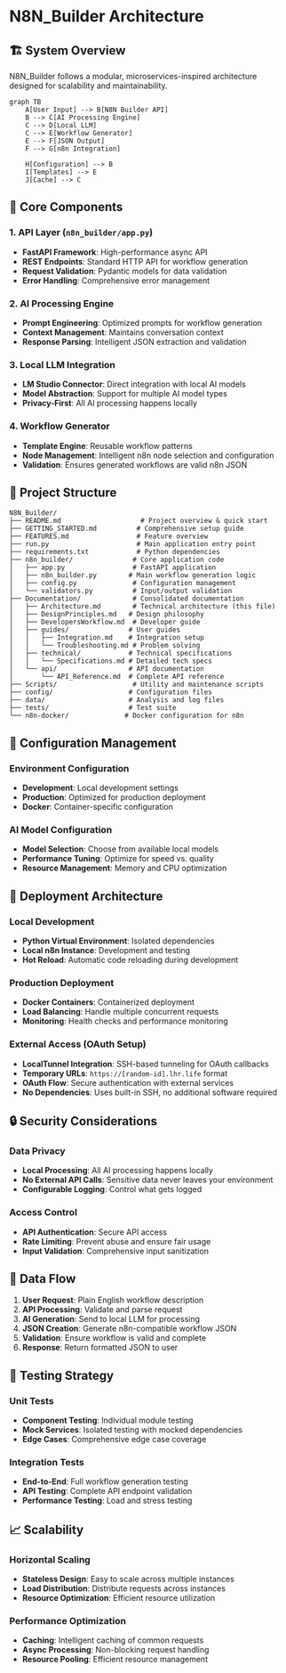 # N8N_Builder Architecture

## 🏗️ System Overview

N8N_Builder follows a modular, microservices-inspired architecture designed for scalability and maintainability.

```mermaid
graph TB
    A[User Input] --> B[N8N Builder API]
    B --> C[AI Processing Engine]
    C --> D[Local LLM]
    C --> E[Workflow Generator]
    E --> F[JSON Output]
    F --> G[n8n Integration]
    
    H[Configuration] --> B
    I[Templates] --> E
    J[Cache] --> C
```

## 🧩 Core Components

### 1. API Layer (`n8n_builder/app.py`)
- **FastAPI Framework**: High-performance async API
- **REST Endpoints**: Standard HTTP API for workflow generation
- **Request Validation**: Pydantic models for data validation
- **Error Handling**: Comprehensive error management

### 2. AI Processing Engine
- **Prompt Engineering**: Optimized prompts for workflow generation
- **Context Management**: Maintains conversation context
- **Response Parsing**: Intelligent JSON extraction and validation

### 3. Local LLM Integration
- **LM Studio Connector**: Direct integration with local AI models
- **Model Abstraction**: Support for multiple AI model types
- **Privacy-First**: All AI processing happens locally

### 4. Workflow Generator
- **Template Engine**: Reusable workflow patterns
- **Node Management**: Intelligent n8n node selection and configuration
- **Validation**: Ensures generated workflows are valid n8n JSON

## 📁 Project Structure

```
N8N_Builder/
├── README.md                    # Project overview & quick start
├── GETTING_STARTED.md          # Comprehensive setup guide
├── FEATURES.md                 # Feature overview
├── run.py                      # Main application entry point
├── requirements.txt            # Python dependencies
├── n8n_builder/               # Core application code
│   ├── app.py                 # FastAPI application
│   ├── n8n_builder.py        # Main workflow generation logic
│   ├── config.py              # Configuration management
│   └── validators.py          # Input/output validation
├── Documentation/             # Consolidated documentation
│   ├── Architecture.md        # Technical architecture (this file)
│   ├── DesignPrinciples.md   # Design philosophy
│   ├── DevelopersWorkflow.md  # Developer guide
│   ├── guides/               # User guides
│   │   ├── Integration.md    # Integration setup
│   │   └── Troubleshooting.md # Problem solving
│   ├── technical/            # Technical specifications
│   │   └── Specifications.md # Detailed tech specs
│   └── api/                  # API documentation
│       └── API_Reference.md  # Complete API reference
├── Scripts/                   # Utility and maintenance scripts
├── config/                   # Configuration files
├── data/                     # Analysis and log files
├── tests/                    # Test suite
└── n8n-docker/              # Docker configuration for n8n
```

## 🔧 Configuration Management

### Environment Configuration
- **Development**: Local development settings
- **Production**: Optimized for production deployment
- **Docker**: Container-specific configuration

### AI Model Configuration
- **Model Selection**: Choose from available local models
- **Performance Tuning**: Optimize for speed vs. quality
- **Resource Management**: Memory and CPU optimization

## 🚀 Deployment Architecture

### Local Development
- **Python Virtual Environment**: Isolated dependencies
- **Local n8n Instance**: Development and testing
- **Hot Reload**: Automatic code reloading during development

### Production Deployment
- **Docker Containers**: Containerized deployment
- **Load Balancing**: Handle multiple concurrent requests
- **Monitoring**: Health checks and performance monitoring

### External Access (OAuth Setup)
- **LocalTunnel Integration**: SSH-based tunneling for OAuth callbacks
- **Temporary URLs**: `https://[random-id].lhr.life` format
- **OAuth Flow**: Secure authentication with external services
- **No Dependencies**: Uses built-in SSH, no additional software required

## 🔒 Security Considerations

### Data Privacy
- **Local Processing**: All AI processing happens locally
- **No External API Calls**: Sensitive data never leaves your environment
- **Configurable Logging**: Control what gets logged

### Access Control
- **API Authentication**: Secure API access
- **Rate Limiting**: Prevent abuse and ensure fair usage
- **Input Validation**: Comprehensive input sanitization

## 🔄 Data Flow

1. **User Request**: Plain English workflow description
2. **API Processing**: Validate and parse request
3. **AI Generation**: Send to local LLM for processing
4. **JSON Creation**: Generate n8n-compatible workflow JSON
5. **Validation**: Ensure workflow is valid and complete
6. **Response**: Return formatted JSON to user

## 🧪 Testing Strategy

### Unit Tests
- **Component Testing**: Individual module testing
- **Mock Services**: Isolated testing with mocked dependencies
- **Edge Cases**: Comprehensive edge case coverage

### Integration Tests
- **End-to-End**: Full workflow generation testing
- **API Testing**: Complete API endpoint validation
- **Performance Testing**: Load and stress testing

## 📈 Scalability

### Horizontal Scaling
- **Stateless Design**: Easy to scale across multiple instances
- **Load Distribution**: Distribute requests across instances
- **Resource Optimization**: Efficient resource utilization

### Performance Optimization
- **Caching**: Intelligent caching of common requests
- **Async Processing**: Non-blocking request handling
- **Resource Pooling**: Efficient resource management
